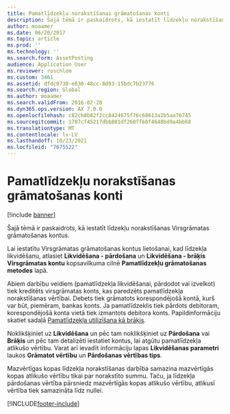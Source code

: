 ```yaml
---
title: Pamatlīdzekļu norakstīšanas grāmatošanas konti
description: Šajā tēmā ir paskaidrots, kā iestatīt līdzekļu norakstīšanas Virsgrāmatas grāmatošanas kontus.
author: moaamer
ms.date: 06/20/2017
ms.topic: article
ms.prod: ''
ms.technology: ''
ms.search.form: AssetPosting
audience: Application User
ms.reviewer: roschlom
ms.custom: 3461
ms.assetid: dfdc0730-e030-48cc-8d93-15bdc7b23776
ms.search.region: Global
ms.author: moaamer
ms.search.validFrom: 2016-02-28
ms.dyn365.ops.version: AX 7.0.0
ms.openlocfilehash: c82cb8b82f2cc8424675f76c68613a2b5aa76745
ms.sourcegitcommit: 1707cf45217db6801df260ff60f4648bd9a4bb68
ms.translationtype: MT
ms.contentlocale: lv-LV
ms.lasthandoff: 10/23/2021
ms.locfileid: "7675522"
---
```

# <a name="fixed-asset-disposal-posting-accounts"></a>Pamatlīdzekļu norakstīšanas grāmatošanas konti

[!include [banner](../includes/banner.md)]

Šajā tēmā ir paskaidrots, kā iestatīt līdzekļu norakstīšanas Virsgrāmatas grāmatošanas kontus.

Lai iestatītu Virsgrāmatas grāmatošanas kontus lietošanai, kad līdzekļa likvidēšanu, atlasiet **Likvidēšana - pārdošana** un **Likvidēšana - brāķis** **Virsgrāmatas kontu** kopsavilkuma cilnē **Pamatlīdzekļu grāmatošanas metodes** lapā.

Abiem darbību veidiem (pamatlīdzekļa likvidēšanai, pārdodot vai izvelkot) tiek kreditēts virsgrāmatas konts, kas paredzēts pamatlīdzekļa norakstīšanas vērtībai. Debets tiek grāmatots korespondējošā kontā, kurš var būt, piemēram, bankas konts. Ja pamatlīdzeklis tiek pārdots debitoram, korespondējošā konta vietā tiek izmantots debitora konts. Papildinformāciju skatiet sadaļā [Pamatlīdzekļa utilizīšana kā brāķis](dispose-of-a-fixed-asset-as-scrap.md).

Noklikšķiniet uz **Likvidēšana** un pēc tam noklikšķiniet uz **Pārdošana** vai **Brāķis** un pēc tam detalizēti iestatiet kontus, lai atgūtu pamatlīdzekļa atlikušo vērtību. Varat arī ievadīt informāciju lapas **Likvidēšanas parametri** laukos **Grāmatot vērtību** un **Pārdošanas vērtības tips**. 

Mazvērtīgas kopas līdzekļa norakstīšanas darbība samazina mazvērtīgās kopas atlikušo vērtību tikai par norakstīto summu. Taču, ja līdzekļa pārdošanas vērtība pārsniedz mazvērtīgās kopas atlikušo vērtību, atlikusī vērtība tiek samazināta līdz nullei.







[!INCLUDE[footer-include](../../includes/footer-banner.md)]
